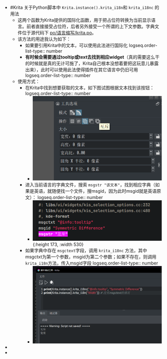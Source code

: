 - #Krita 关于Python脚本中 `Krita.instance().krita_i18n`和 `krita_i18nc` 的用法
	- 这两个函数为Krita提供的国际化函数，用于把占位符转换为当前显示语言。前者直接接受占位符，后者另外接受一个所谓的上下文参数。字典文件位于源代码下 [po/语言缩写/krita.po](https://invent.kde.org/graphics/krita/-/blob/master/po/zh_CN/krita.po)。
	- 该方法的用途我认为如下：
		- 如果要引用Krita中的文本，可以使用此法进行国际化
		  logseq.order-list-type:: number
		- **有时候会需要通过tooltip或text去找到相应widget**（真的需要这么干的时候就是真的无计可施了，Krita自己根本没想着要把这玩意儿暴露出来），此时可以使用此法使得插件在其它语言中仍旧可用
		  logseq.order-list-type:: number
	- 使用方式：
		- 在Krita中找到想要获取的文本，如下图试图根据文本找到该按钮：
		  logseq.order-list-type:: number
			- ![image.png](../assets/image_1723346392565_0.png)
		- 进入当前语言的字典文件，搜索 `msgstr "该文本"`，找到相应字典（如果是英语，就随便找一个文件，搜msgid，因为此时msgid就是英语原文）：
		  logseq.order-list-type:: number
			- ![image.png](../assets/image_1723346443375_0.png){:height 173, :width 530}
		- 如果字典中存在 `msgctext`字段，调用 `krita_i18nc` 方法，其中msgctxt为第一个参数，msgid为第二个参数；如果不存在，则调用`krita_i18n`方法，传入msgid字段
		  logseq.order-list-type:: number
			- ![image.png](../assets/image_1723346626004_0.png)
-
-